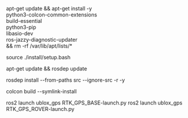 apt-get update && apt-get install -y \
    python3-colcon-common-extensions \
    build-essential \
    python3-pip \
    libasio-dev \
    ros-jazzy-diagnostic-updater \
    && rm -rf /var/lib/apt/lists/*

source ./install/setup.bash

apt-get update && rosdep update

rosdep install --from-paths src --ignore-src -r -y

colcon build --symlink-install

ros2 launch ublox_gps RTK_GPS_BASE-launch.py
ros2 launch ublox_gps RTK_GPS_ROVER-launch.py